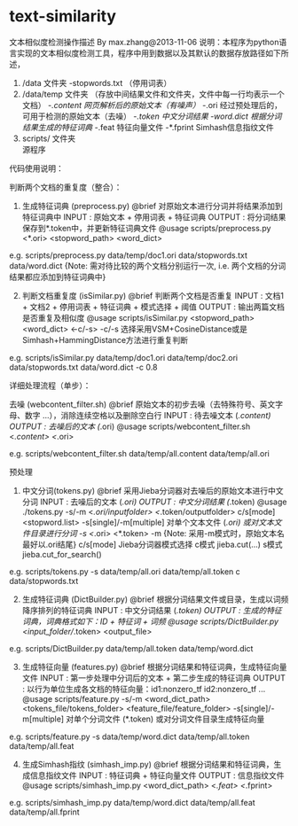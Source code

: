 text-similarity
===============

文本相似度检测操作描述
		By max.zhang@2013-11-06
说明：本程序为python语言实现的文本相似度检测工具，程序中用到数据以及其默认的数据存放路径如下所述，
1.  /data 文件夹
      -stopwords.txt （停用词表）
2.  /data/temp 文件夹 （存放中间结果文件和文件夹，文件中每一行均表示一个文档）
      -*.content	网页解析后的原始文本（有噪声）
      -*.ori		经过预处理后的，可用于检测的原始文本（去噪）
	  -*.token		中文分词结果
      -word.dict	根据分词结果生成的特征词典
	  -*.feat		特征向量文件
	  -*.fprint		Simhash信息指纹文件
3.  scripts/ 文件夹  
        源程序

代码使用说明：

判断两个文档的重复度（整合）：
1.	生成特征词典 (preprocess.py)
@brief
	对原始文本进行分词并将结果添加到特征词典中
	INPUT	:	原始文本 + 停用词表 + 特征词典
	OUTPUT	:	将分词结果保存到*.token中，并更新特征词典文件
@usage
	scripts/preprocess.py <*.ori> <stopword_path> <word_dict>

e.g. scripts/preprocess.py data/temp/doc1.ori data/stopwords.txt data/word.dict
{Note: 需对待比较的两个文档分别运行一次, i.e. 两个文档的分词结果都应添加到特征词典中}

2.	判断文档重复度 (isSimilar.py)
@brief
	判断两个文档是否重复
	INPUT	:	文档1 + 文档2 + 停用词表 + 特征词典 + 模式选择 + 阈值
	OUTPUT	:	输出两篇文档是否重复及相似度
@usage
	scripts/isSimilar.py <doc1> <doc2> <stopword_path> <word_dict> <-c/-s> <threshold>
	-c/-s	选择采用VSM+CosineDistance或是Simhash+HammingDistance方法进行重复判断

e.g. scripts/isSimilar.py data/temp/doc1.ori data/temp/doc2.ori data/stopwords.txt data/word.dict -c 0.8

详细处理流程（单步）：

去噪 (webcontent_filter.sh)
@brief
	原始文本的初步去噪（去特殊符号、英文字母、数字 ...），消除连续空格以及删除空白行
	INPUT	:	待去噪文本 (*.content)
	OUTPUT	:	去噪后的文本 (*.ori)
@usage
	scripts/webcontent_filter.sh <*.content> <*.ori>
	
e.g. scripts/webcontent_filter.sh data/temp/all.content data/temp/all.ori
	
预处理
1.	中文分词(tokens.py)
@brief
	采用Jieba分词器对去噪后的原始文本进行中文分词
	INPUT	:	去噪后的文本 (*.ori)
	OUTPUT	:	中文分词结果 (*.token)
@usage
	./tokens.py  -s/-m <*.ori/inputfolder> <*.token/outputfolder> c/s[mode] <stopword.list>
	-s[single]/-m[multiple]  对单个文本文件 (*.ori) 或对文本文件目录进行分词
		-s <*.ori> <*.token>
		-m <inputfolder> <outputfolder> {Note: 采用-m模式时，原始文本名最好以.ori结尾}
	c/s[mode]	Jieba分词器模式选择
		c模式	jieba.cut(...)
		s模式	jieba.cut_for_search()

e.g. scripts/tokens.py  -s  data/temp/all.ori data/temp/all.token c data/stopwords.txt 

2.	生成特征词典 (DictBuilder.py)
@brief 
	根据分词结果文件或目录，生成以词频降序排列的特征词典
	INPUT	:	中文分词结果 (*.token)
	OUTPUT	:	生成的特征词典，词典格式如下：ID + 特征词 + 词频
@usage
	scripts/DictBuilder.py <input_folder/*.token> <output_file>

e.g. scripts/DictBuilder.py data/temp/all.token data/temp/word.dict

3.	生成特征向量 (features.py)
@brief
	根据分词结果和特征词典，生成特征向量文件
	INPUT	:	第一步处理中分词后的文本 + 第二步生成的特征词典
	OUTPUT	:	以行为单位生成各文档的特征向量：id1:nonzero_tf id2:nonzero_tf ...
@usage
	scripts/feature.py -s/-m <word_dict_path> <tokens_file/tokens_folder> <feature_file/feature_folder>
	-s[single]/-m[multiple]  对单个分词文件 (*.token) 或对分词文件目录生成特征向量
	
e.g. scripts/feature.py -s data/temp/word.dict data/temp/all.token data/temp/all.feat

4.	生成Simhash指纹 (simhash_imp.py)
@brief
	根据分词结果和特征词典，生成信息指纹文件
	INPUT	:	特征词典 + 特征向量文件
	OUTPUT	:	信息指纹文件
@usage
	scripts/simhash_imp.py <word_dict_path> <*.feat> <*.fprint>

e.g. scripts/simhash_imp.py data/temp/word.dict data/temp/all.feat data/temp/all.fprint
